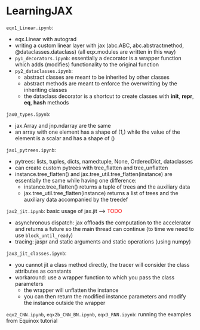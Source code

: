 # LearningJAX

`eqx1_Linear.ipynb`:
- eqx.Linear with autograd
- writing a custom linear layer with jax (abc.ABC, abc.abstractmethod, @dataclasses.dataclass) (all eqx.modules are written in this way)
- `py1_decorators.ipynb`: essentially a decorator is a wrapper function which adds (modifies) functionality to the original function
- `py2_dataclasses.ipynb`:
  - abstract classes are meant to be inherited by other classes
  - abstract methods are meant to enforce the overwritting by the inheriting classes 
  - the dataclass decorator is a shortcut to create classes with __init__, __repr__, __eq__, __hash__ methods

`jax0_types.ipynb`: 
- jax.Array and jnp.ndarray are the same
- an array with one element has a shape of (1,) while the value of the element is a scalar and has a shape of ()

`jax1_pytrees.ipynb`:
- pytrees: lists, tuples, dicts, namedtuple, None, OrderedDict, dataclasses
- can create custom pytrees with tree_flatten and tree_unflatten
- instance.tree_flatten() and jax.tree_util.tree_flatten(instance) are essentially the same while having one difference: 
    - instance.tree_flatten() returns a tuple of trees and the auxiliary data
    - jax.tree_util.tree_flatten(instance) returns a list of trees and the auxiliary data accompanied by the treedef

`jax2_jit.ipynb`: basic usage of jax.jit --> <font color='red'> TODO </font>
- asynchronous dispatch: jax offloads the computation to the accelerator and returns a future so the main thread can continue (to time we need to use `block_until_ready`)
- tracing: jaspr and static arguments and static operations (using numpy)

`jax3_jit_classes.ipynb`:
- you cannot jit a class method directly, the tracer will consider the class attributes as constants
- workaround: use a wrapper function to which you pass the class parameters 
    - the wrapper will unflatten the instance
    - you can then return the modified instance parameters and modify the instance outside the wrapper 

`eqx2_CNN.ipynb`, `eqx2b_CNN_BN.ipynb`, `eqx3_RNN.ipynb`: running the examples from Equinox tutorial